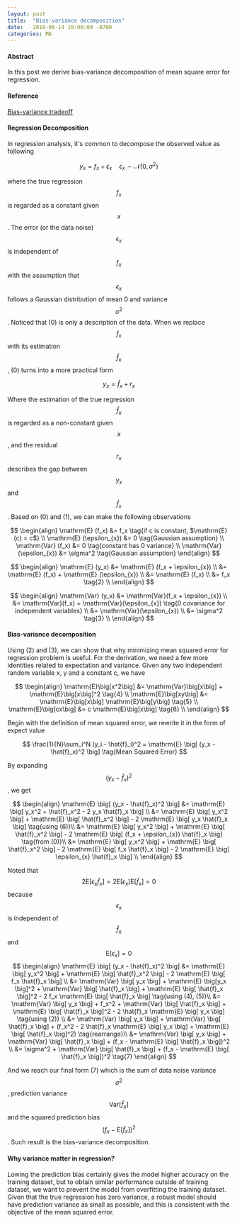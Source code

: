 ```yaml
---
layout: post
title:  "Bias-variance decomposition"
date:   2018-06-14 10:00:00 -0700
categories: MA
---
```


#### __Abstract__
In this post we derive bias-variance decomposition of mean square error for regression.

#### __Reference__
[Bias-variance tradeoff]: https://en.wikipedia.org/wiki/Bias%E2%80%93variance_tradeoff

[Bias-variance tradeoff]


#### __Regression Decomposition__
In regression analysis, it's common to decompose the observed value as following

$$
    y_x = f_x + \epsilon_{x} \quad \epsilon_{x} \sim \mathcal{N}(0,\,\sigma^{2}) \tag{0}
$$

where the true regression $$f_x$$ is regarded as a constant given $$x$$. 
The error (or the data noise) $$\epsilon_{x}$$ is independent of $$f_x$$
with the assumption that $$\epsilon_{x}$$ follows a Gaussian distribution of mean 0 and variance $$\sigma^2$$. 
Noticed that (0) is only a description of the data.
When we replace $$f_x$$ with its estimation $$\hat{f}_x$$, (0) turns into a more practical form

$$
    y_x = \hat{f}_x + r_x \tag{1}
$$ 

Where the estimation of the true regression $$\hat{f}_x$$ is regarded as a non-constant given $$x$$, 
and the residual $$r_x$$ describes the gap between $$y_x$$ and $$\hat{f}_x$$.
Based on (0) and (1), we can make the following observations

$$
\begin{align}
    \mathrm{E} (f_x) &= f_x \tag{if c is constant, $\mathrm{E}(c) = c$} \\
    \mathrm{E} (\epsilon_{x}) &= 0 \tag{Gaussian assumption} \\
    \mathrm{Var} (f_x) &= 0 \tag{constant has 0 variance} \\
	\mathrm{Var} (\epsilon_{x}) &= \sigma^2 \tag{Gaussian assumption}
\end{align}
$$

$$
\begin{align}
	\mathrm{E} (y_x) &= \mathrm{E} (f_x + \epsilon_{x}) \\ 
	                 &= \mathrm{E} (f_x) + \mathrm{E} (\epsilon_{x}) \\
	                 &= \mathrm{E} (f_x) \\
	                 &= f_x \tag{2} \\
\end{align} 
$$

$$
\begin{align}
	\mathrm{Var} (y_x) &= \mathrm{Var}(f_x + \epsilon_{x}) \\ 
	                 &= \mathrm{Var}(f_x) + \mathrm{Var}(\epsilon_{x}) \tag{0 covariance for independent variables} \\
	                 &= \mathrm{Var}(\epsilon_{x}) \\
	                 &= \sigma^2 \tag{3} \\
\end{align} 
$$

#### __Bias-variance decomposition__
Using (2) and (3), we can show that why minimizing mean squared error for regression problem is useful. 
For the derivation, we need a few more identities related to expectation and variance. 
Given any two independent random variable x, y and a constant c, we have

$$
\begin{align}
    \mathrm{E}\big[x^2\big] &= \mathrm{Var}\big[x\big] + \mathrm{E}\big[x\big]^2 \tag{4} \\
    \mathrm{E}\big[xy\big] &= \mathrm{E}\big[x\big] \mathrm{E}\big[y\big] \tag{5} \\
    \mathrm{E}\big[cx\big] &= c \mathrm{E}\big[x\big] \tag{6} \\
\end{align} 
$$

Begin with the definition of mean squared error, we rewrite it in the form of expect value

$$
    \frac{1}{N}\sum_i^N (y_i - \hat{f}_i)^2 = \mathrm{E} \big[ (y_x - \hat{f}_x)^2 \big] \tag{Mean Squared Error}
$$

By expanding $$(y_x - \hat{f}_x)^2$$, we get

$$
\begin{align}
	\mathrm{E} \big[ (y_x - \hat{f}_x)^2 \big] 
	&= \mathrm{E} \big[ y_x^2 + \hat{f}_x^2 - 2 y_x \hat{f}_x \big] \\ 
	&= \mathrm{E} \big[ y_x^2 \big] + \mathrm{E} \big[ \hat{f}_x^2 \big] - 2 \mathrm{E} \big[ y_x \hat{f}_x \big] \tag{using (6)}\\
	&= \mathrm{E} \big[ y_x^2 \big] + \mathrm{E} \big[ \hat{f}_x^2 \big] - 2 \mathrm{E} \big[ (f_x + \epsilon_{x}) \hat{f}_x \big] \tag{from (0)}\\
	&= \mathrm{E} \big[ y_x^2 \big] + \mathrm{E} \big[ \hat{f}_x^2 \big] - 2 \mathrm{E} \big[ f_x \hat{f}_x \big] - 2 \mathrm{E} \big[ \epsilon_{x} \hat{f}_x \big] \\
\end{align} 
$$

Noted that $$2 \mathrm{E} \big[ \epsilon_{x} \hat{f}_x \big] = 2 \mathrm{E} \big[ \epsilon_{x} \big] \mathrm{E} \big[ \hat{f}_x \big] = 0$$ 
because $$\epsilon_{x}$$ is independent of $$\hat{f}_x$$ and $$\mathrm{E} \big[ \epsilon_{x} \big] = 0$$
$$
\begin{align}
    \mathrm{E} \big[ (y_x - \hat{f}_x)^2 \big] 
    &= \mathrm{E} \big[ y_x^2 \big] + \mathrm{E} \big[ \hat{f}_x^2 \big] - 2 \mathrm{E} \big[ f_x \hat{f}_x \big] \\
    &= \mathrm{Var} \big[ y_x \big] + \mathrm{E} \big[y_x \big]^2 + \mathrm{Var} \big[ \hat{f}_x \big] + \mathrm{E} \big[ \hat{f}_x \big]^2  - 2 f_x \mathrm{E} \big[ \hat{f}_x \big] \tag{using (4), (5)}\\
    &= \mathrm{Var} \big[ y_x \big] + f_x^2 + \mathrm{Var} \big[ \hat{f}_x \big]  + \mathrm{E} \big[ \hat{f}_x \big]^2 - 2 \hat{f}_x \mathrm{E} \big[ y_x \big] \tag{using (2)} \\
	&= \mathrm{Var} \big[ y_x \big] + \mathrm{Var} \big[ \hat{f}_x \big] + (f_x^2  - 2 \hat{f}_x \mathrm{E} \big[ y_x \big] + \mathrm{E} \big[ \hat{f}_x \big]^2) \tag{rearrange}\\
	&= \mathrm{Var} \big[ y_x \big] + \mathrm{Var} \big[ \hat{f}_x \big] + (f_x  - \mathrm{E} \big[ \hat{f}_x \big])^2 \\
	&= \sigma^2 + \mathrm{Var} \big[ \hat{f}_x \big] + (f_x  - \mathrm{E} \big[ \hat{f}_x \big])^2 \tag{7}
\end{align} 
$$

And we reach our final form (7) which is the sum of data noise variance $$\sigma^2$$, 
prediction variance $$\mathrm{Var} \big[ \hat{f}_x \big]$$ 
and the squared prediction bias $$(f_x  - \mathrm{E} \big[ \hat{f}_x \big])^2$$. 
Such result is the bias-variance decomposition. 

#### __Why variance matter in regression?__

Lowing the prediction bias certainly gives the model higher accuracy on the training dataset, 
but to obtain similar performance outside of training dataset, 
we want to prevent the model from overfitting the training dataset. 
Given that the true regression has zero variance, a robust model should have prediction variance as small as possible, 
and this is consistent with the objective of the mean squared error.